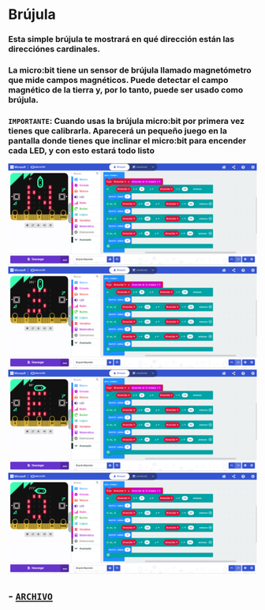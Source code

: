 # Brújula
### Esta simple brújula te mostrará en qué dirección están las direcciónes cardinales.
### La micro:bit tiene un sensor de brújula llamado magnetómetro que mide campos magnéticos. Puede detectar el campo magnético de la tierra y, por lo tanto, puede ser usado como brújula.
### `IMPORTANTE`: Cuando usas la brújula micro:bit por primera vez tienes que calibrarla. Aparecerá un pequeño juego en la pantalla donde tienes que inclinar el micro:bit para encender cada LED, y con esto estará todo listo
![image](b4-n.png)
![image](b4-s.png)
![image](b4-e.png)
![image](b4-o.png)

## - [`ARCHIVO`](microbit-Brujula-Mejorada.hex)
